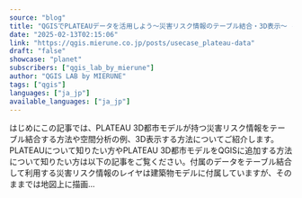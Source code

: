 ```yaml
---
source: "blog"
title: "QGISでPLATEAUデータを活用しよう〜災害リスク情報のテーブル結合・3D表示〜 - QGIS LAB by MIERUNE"
date: "2025-02-13T02:15:06"
link: "https://qgis.mierune.co.jp/posts/usecase_plateau-data"
draft: "false"
showcase: "planet"
subscribers: ["qgis_lab_by_mierune"]
author: "QGIS LAB by MIERUNE"
tags: ["qgis"]
languages: ["ja_jp"]
available_languages: ["ja_jp"]
---
```


はじめにこの記事では、PLATEAU 3D都市モデルが持つ災害リスク情報をテーブル結合する方法や空間分析の例、3D表示する方法についてご紹介します。PLATEAUについて知りたい方やPLATEAU 3D都市モデルをQGISに追加する方法について知りたい方は以下の記事をご覧ください。付属のデータをテーブル結合して利用する災害リスク情報のレイヤは建築物モデルに付属していますが、そのままでは地図上に描画...
